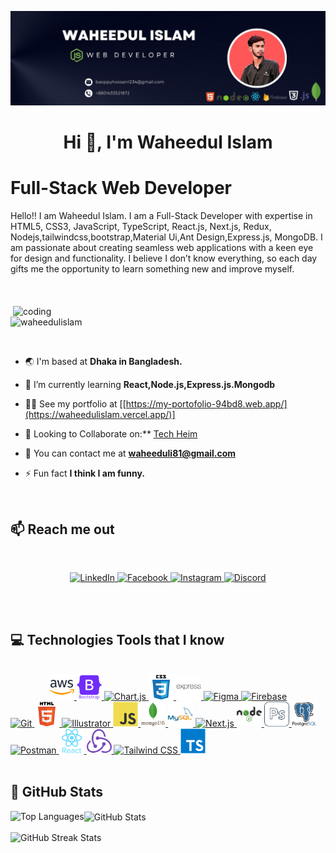 ![logo](https://github.com/Waheedulislam/Waheedulislam/blob/main/4.%20Black%20and%20%20White%20Gradient%20Personal%20LinkedIn%20Banner.jpg)
<h1 align="center">Hi 👋, I'm Waheedul Islam</h1>


<h4 > <h1>Full-Stack Web Developer</h1> Hello!! I am Waheedul Islam. I am a Full-Stack Developer with expertise in HTML5, CSS3, JavaScript, TypeScript, React.js, Next.js, Redux, Nodejs,tailwindcss,bootstrap,Material Ui,Ant Design,Express.js, MongoDB. I am passionate about creating seamless web applications with a keen eye for design and functionality. I believe I don’t know everything, so each day gifts me the opportunity to learn something new and improve myself.</h4>

<br/>


<br/>
<br/>
<br/>

<img src="https://user-images.githubusercontent.com/55389276/140866485-8fb1c876-9a8f-4d6a-98dc-08c4981eaf70.gif"  align="right" alt="coding" width="500" />


<p align="left"> <img src="https://komarev.com/ghpvc/?username=waheedulislam&label=Profile%20views&color=0e75b6&style=flat" alt="waheedulislam" /> </p>

<br/>

- 🌏 I'm based at **Dhaka in Bangladesh.**

- 🌱 I’m currently learning **React,Node.js,Express.js.Mongodb**

- 👨‍💻 See my portfolio at [[https://my-portofolio-94bd8.web.app/](https://waheedulislam.vercel.app/)]

- 🤝 Looking to Collaborate on:** [Tech Heim](https://techheim.netlify.app/)  

- 📩 You can contact me at **waheeduli81@gmail.com**

- ⚡ Fun fact **I think I am funny.**

<br/>

## :mailbox: Reach me out

<br/>

<p align="center" >
  <a href="https://linkedin.com/in/waheedul-islam" target="_blank">
    <img src="https://img.shields.io/badge/LinkedIn-%230077B5.svg?style=for-the-badge&logo=linkedin&logoColor=white" alt="LinkedIn"width="200" />
  </a>
  <a href="https://fb.com/وحيد الإسلام" target="_blank">
    <img src="https://img.shields.io/badge/Facebook-%231877F2.svg?style=for-the-badge&logo=facebook&logoColor=white" alt="Facebook"width="200" />
  </a>
  <a href="https://instagram.com/whydlslm7" target="_blank">
    <img src="https://img.shields.io/badge/Instagram-%23E4405F.svg?style=for-the-badge&logo=instagram&logoColor=white" alt="Instagram"width="200" />
  </a>
  <a href="https://discord.gg/waheedul" target="_blank">
    <img src="https://img.shields.io/badge/Discord-%237289DA.svg?style=for-the-badge&logo=discord&logoColor=white" alt="Discord"width="200" />
  </a>
</p>

<br/>

<br/>

## :computer: Technologies Tools that I know

<br/>

<div align='center'>
  <a href="https://aws.amazon.com" target="_blank" rel="noreferrer">
    <img src="https://raw.githubusercontent.com/devicons/devicon/master/icons/amazonwebservices/amazonwebservices-original-wordmark.svg" alt="AWS" width="40" height="40" />
  </a>
  <a href="https://getbootstrap.com" target="_blank" rel="noreferrer">
    <img src="https://raw.githubusercontent.com/devicons/devicon/master/icons/bootstrap/bootstrap-plain-wordmark.svg" alt="Bootstrap" width="40" height="40" />
  </a>
  <a href="https://www.chartjs.org" target="_blank" rel="noreferrer">
    <img src="https://www.chartjs.org/media/logo-title.svg" alt="Chart.js" width="40" height="40" />
  </a>
  <a href="https://www.w3schools.com/css/" target="_blank" rel="noreferrer">
    <img src="https://raw.githubusercontent.com/devicons/devicon/master/icons/css3/css3-original-wordmark.svg" alt="CSS3" width="40" height="40" />
  </a>
  <a href="https://expressjs.com" target="_blank" rel="noreferrer">
    <img src="https://raw.githubusercontent.com/devicons/devicon/master/icons/express/express-original-wordmark.svg" alt="Express.js" width="40" height="40" />
  </a>
  <a href="https://www.figma.com/" target="_blank" rel="noreferrer">
    <img src="https://www.vectorlogo.zone/logos/figma/figma-icon.svg" alt="Figma" width="40" height="40" />
  </a>
  <a href="https://firebase.google.com/" target="_blank" rel="noreferrer">
    <img src="https://www.vectorlogo.zone/logos/firebase/firebase-icon.svg" alt="Firebase" width="40" height="40" />
  </a>
</div>

  <a href="https://git-scm.com/" target="_blank" rel="noreferrer">
    <img src="https://www.vectorlogo.zone/logos/git-scm/git-scm-icon.svg" alt="Git" width="40" height="40" />
  </a>
  <a href="https://www.w3.org/html/" target="_blank" rel="noreferrer">
    <img src="https://raw.githubusercontent.com/devicons/devicon/master/icons/html5/html5-original-wordmark.svg" alt="HTML5" width="40" height="40" />
  </a>
  <a href="https://www.adobe.com/in/products/illustrator.html" target="_blank" rel="noreferrer">
    <img src="https://www.vectorlogo.zone/logos/adobe_illustrator/adobe_illustrator-icon.svg" alt="Illustrator" width="40" height="40" />
  </a>
  <a href="https://developer.mozilla.org/en-US/docs/Web/JavaScript" target="_blank" rel="noreferrer">
    <img src="https://raw.githubusercontent.com/devicons/devicon/master/icons/javascript/javascript-original.svg" alt="JavaScript" width="40" height="40" />
  </a>
  <a href="https://www.mongodb.com/" target="_blank" rel="noreferrer">
    <img src="https://raw.githubusercontent.com/devicons/devicon/master/icons/mongodb/mongodb-original-wordmark.svg" alt="MongoDB" width="40" height="40" />
  </a>
  <a href="https://www.mysql.com/" target="_blank" rel="noreferrer">
    <img src="https://raw.githubusercontent.com/devicons/devicon/master/icons/mysql/mysql-original-wordmark.svg" alt="MySQL" width="40" height="40" />
  </a>
  <a href="https://nextjs.org/" target="_blank" rel="noreferrer">
    <img src="https://cdn.worldvectorlogo.com/logos/nextjs-2.svg" alt="Next.js" width="40" height="40" />
  </a>
  <a href="https://nodejs.org" target="_blank" rel="noreferrer">
    <img src="https://raw.githubusercontent.com/devicons/devicon/master/icons/nodejs/nodejs-original-wordmark.svg" alt="Node.js" width="40" height="40" />
  </a>
  <a href="https://www.photoshop.com/en" target="_blank" rel="noreferrer">
    <img src="https://raw.githubusercontent.com/devicons/devicon/master/icons/photoshop/photoshop-line.svg" alt="Photoshop" width="40" height="40" />
  </a>
  <a href="https://www.postgresql.org" target="_blank" rel="noreferrer">
    <img src="https://raw.githubusercontent.com/devicons/devicon/master/icons/postgresql/postgresql-original-wordmark.svg" alt="PostgreSQL" width="40" height="40" />
  </a>
  <a href="https://postman.com" target="_blank" rel="noreferrer">
    <img src="https://www.vectorlogo.zone/logos/getpostman/getpostman-icon.svg" alt="Postman" width="40" height="40" />
  </a>
  <a href="https://reactjs.org/" target="_blank" rel="noreferrer">
    <img src="https://raw.githubusercontent.com/devicons/devicon/master/icons/react/react-original-wordmark.svg" alt="React" width="40" height="40" />
  </a>
  <a href="https://redux.js.org" target="_blank" rel="noreferrer">
    <img src="https://raw.githubusercontent.com/devicons/devicon/master/icons/redux/redux-original.svg" alt="Redux" width="40" height="40" />
  </a>
  <a href="https://tailwindcss.com/" target="_blank" rel="noreferrer">
    <img src="https://www.vectorlogo.zone/logos/tailwindcss/tailwindcss-icon.svg" alt="Tailwind CSS" width="40" height="40" />
  </a>
  <a href="https://www.typescriptlang.org/" target="_blank" rel="noreferrer">
    <img src="https://raw.githubusercontent.com/devicons/devicon/master/icons/typescript/typescript-original.svg" alt="TypeScript" width="40" height="40" />
  </a>
</div>

<br/>


<br/>

## :eyes: GitHub Stats

<p>
  <img align="left" src="https://github-readme-stats.vercel.app/api/top-langs/?username=waheedulislam&layout=compact&theme=radical" alt="Top Languages" />
</p>
<p>
  <img align="center" src="https://github-readme-stats.vercel.app/api?username=waheedulislam&show_icons=true&locale=en&theme=radical" alt="GitHub Stats" />
</p>
<p>
  <img align="center" src="https://github-readme-streak-stats.herokuapp.com/?user=waheedulislam&theme=radical" alt="GitHub Streak Stats" />
</p>

